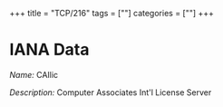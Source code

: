 +++
title = "TCP/216"
tags = [""]
categories = [""]
+++

# IANA Data

_Name:_ CAIlic

_Description:_ Computer Associates Int'l License Server

